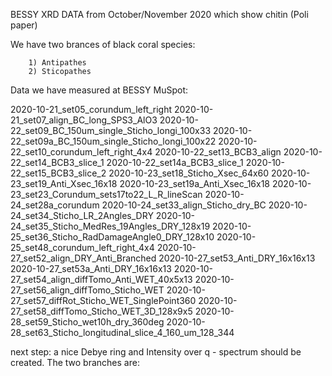 BESSY XRD DATA from October/November 2020 which show chitin (Poli paper)

We have two brances of black coral species: 

        1) Antipathes 
        2) Sticopathes

Data we have measured at BESSY MuSpot:

2020-10-21_set05_corundum_left_right
2020-10-21_set07_align_BC_long_SPS3_AlO3
2020-10-22_set09_BC_150um_single_Sticho_longi_100x33
2020-10-22_set09a_BC_150um_single_Sticho_longi_100x22
2020-10-22_set10_corundum_left_right_4x4
2020-10-22_set13_BCB3_align
2020-10-22_set14_BCB3_slice_1
2020-10-22_set14a_BCB3_slice_1
2020-10-22_set15_BCB3_slice_2
2020-10-23_set18_Sticho_Xsec_64x60
2020-10-23_set19_Anti_Xsec_16x18
2020-10-23_set19a_Anti_Xsec_16x18
2020-10-23_set23_Corundum_sets17to22_L_R_lineScan
2020-10-24_set28a_corundum
2020-10-24_set33_align_Sticho_dry_BC
2020-10-24_set34_Sticho_LR_2Angles_DRY
2020-10-24_set35_Sticho_MedRes_19Angles_DRY_128x19
2020-10-25_set36_Sticho_RadDamageAngle0_DRY_128x10
2020-10-25_set48_corundum_left_right_4x4
2020-10-27_set52_align_DRY_Anti_Branched
2020-10-27_set53_Anti_DRY_16x16x13
2020-10-27_set53a_Anti_DRY_16x16x13
2020-10-27_set54_align_diffTomo_Anti_WET_40x5x13
2020-10-27_set56_align_diffTomo_Sticho_WET
2020-10-27_set57_diffRot_Sticho_WET_SinglePoint360
2020-10-27_set58_diffTomo_Sticho_WET_3D_128x9x5
2020-10-28_set59_Sticho_wet10h_dry_360deg
2020-10-28_set63_Sticho_longitudinal_slice_4_160_um_128_344


next step:
a nice Debye ring and Intensity over q - spectrum should be created. The two branches are:

